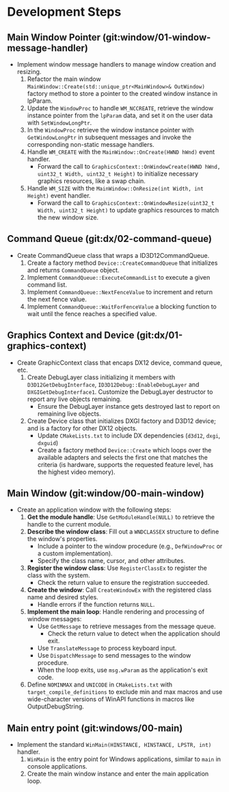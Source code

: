 # Development Steps


## Main Window Pointer (git:window/01-window-message-handler)

* Implement window message handlers to manage window creation and resizing.
    1. Refactor the main window `MainWindow::Create(std::unique_ptr<MainWindow>& OutWindow)` factory method to store a pointer to the created window instance in lpParam.
    2. Update the `WindowProc` to handle `WM_NCCREATE`, retrieve the window instance pointer from the `lpParam` data, and set it on the user data with `SetWindowLongPtr`.
    3. In the `WindowProc` retrieve the window instance pointer with `GetWindowLongPtr` in subsequent messages and invoke the corresponding non-static message handlers.
    4. Handle `WM_CREATE` with the `MainWindow::OnCreate(HWND hWnd)` event handler.
        * Forward the call to `GraphicsContext::OnWindowCreate(HWND hWnd, uint32_t Width, uint32_t Height)` to initialize necessary graphics resources, like a swap chain.
    5. Handle `WM_SIZE` with the `MainWindow::OnResize(int Width, int Height)` event handler.
        * Forward the call to `GraphicsContext::OnWindowResize(uint32_t Width, uint32_t Height)` to update graphics resources to match the new window size.


## Command Queue (git:dx/02-command-queue)

* Create CommandQueue class that wraps a ID3D12CommandQueue.
    1. Create a factory method `Device::CreateCommandQueue` that initializes and returns `CommandQueue` object. 
    2. Implement `CommandQueue::ExecuteCommandList` to execute a given command list.
    3. Implement `CommandQueue::NextFenceValue` to increment and return the next fence value.
    4. Implement `CommandQueue::WaitForFenceValue` a blocking function to wait until the fence reaches a specified value.


## Graphics Context and Device (git:dx/01-graphics-context)

* Create GraphicContext class that encaps DX12 device, command queue, etc.
    1. Create DebugLayer class initializing it members with `D3D12GetDebugInterface`, `ID3D12Debug::EnableDebugLayer`
       and `DXGIGetDebugInterface1`. Customize the DebugLayer destructor to report any live objects remaining.
       * Ensure the DebugLayer instance gets destroyed last to report on remaining live objects.
    2. Create Device class that initializes DXGI factory and D3D12 device; and is a factory for other DX12 objects.
       * Update `CMakeLists.txt` to include DX dependencies (`d3d12`, `dxgi`, `dxguid`)
       * Create a factory method `Device::Create` which loops over the available adapters and selects the first one that matches the
         criteria (is hardware, supports the requested feature level, has the highest video memory).
    

## Main Window (git:window/00-main-window)

* Create an application window with the following steps:
    1. **Get the module handle**: Use `GetModuleHandle(NULL)` to retrieve the handle to the current module.
    2. **Describe the window class**: Fill out a `WNDCLASSEX` structure to define the window's properties.
        * Include a pointer to the window procedure (e.g., `DefWindowProc` or a custom implementation).
        * Specify the class name, cursor, and other attributes.
    3. **Register the window class**: Use `RegisterClassEx` to register the class with the system.
        * Check the return value to ensure the registration succeeded.
    4. **Create the window**: Call `CreateWindowEx` with the registered class name and desired styles.
        * Handle errors if the function returns `NULL`.
    5. **Implement the main loop**: Handle rendering and processing of window messages:
        * Use `GetMessage` to retrieve messages from the message queue.
            * Check the return value to detect when the application should exit.
        * Use `TranslateMessage` to process keyboard input.
        * Use `DispatchMessage` to send messages to the window procedure.
        * When the loop exits, use `msg.wParam` as the application's exit code.
    6. Define `NOMINMAX` and `UNICODE` in `CMakeLists.txt` with `target_compile_definitions` to exclude min and max
       macros and use wide-character versions of WinAPI functions in macros like OutputDebugString.

## Main entry point (git:windows/00-main)

* Implement the standard `WinMain(HINSTANCE, HINSTANCE, LPSTR, int)` handler.
    1. `WinMain` is the entry point for Windows applications, similar to `main` in console applications.
    2. Create the main window instance and enter the main application loop.
